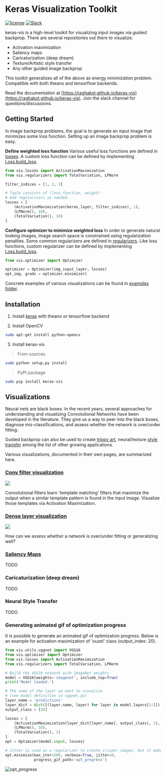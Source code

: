 # Keras Visualization Toolkit
[![license](https://img.shields.io/github/license/mashape/apistatus.svg?maxAge=2592000)](https://github.com/raghakot/keras-vis/blob/master/LICENSE)
[![Slack](https://img.shields.io/badge/slack-discussion-E01563.svg)](https://keras-vis.herokuapp.com/)

keras-vis is a high-level toolkit for visualizing input images via guided backprop. 
There are several repositories out there to visualize: 

- Activation maximization
- Saliency maps
- Caricaturization (deep dream)
- Texture/Artistic style transfer
- Any other guided image backprop

This toolkit generalizes all of the above as energy minimization problem. 
Compatible with both theano and tensorflow backends. 

Read the documentation at [https://raghakot.github.io/keras-vis](https://raghakot.github.io/keras-vis). 
Join the slack channel for questions/discussions.

## Getting Started
In image backprop problems, the goal is to generate an input image that minimizes some loss function.
Setting up an image backprop problem is easy.

**Define weighted loss function**
Various useful loss functions are defined in [losses](https://raghakot.github.io/keras-vis/vis.losses).
A custom loss function can be defined by implementing [Loss.build_loss](https://raghakot.github.io/keras-vis/vis.losses/#lossbuild_loss).

```python
from vis.losses import ActivationMaximization
from vis.regularizers import TotalVariation, LPNorm

filter_indices = [1, 2, 3]

# Tuple consists of (loss_function, weight)
# Add regularizers as needed.
losses = [
    (ActivationMaximization(keras_layer, filter_indices), 1),
    (LPNorm(), 10),
    (TotalVariation(), 10)
]
```

**Configure optimizer to minimize weighted loss**
In order to generate natural looking images, image search space is constrained using regularization penalties. 
Some common regularizers are defined in [regularizers](https://raghakot.github.io/keras-vis/vis.regularizers).
Like loss functions, custom regularizer can be defined by implementing 
[Loss.build_loss](https://raghakot.github.io/keras-vis/vis.losses/#lossbuild_loss).


```python
from vis.optimizer import Optimizer

optimizer = Optimizer(img_input_layer, losses)
opt_img, grads = optimizer.minimize()
```

Concrete examples of various visualizations can be found in 
[examples folder](https://github.com/raghakot/keras-vis/tree/master/examples).

## Installation

1) Install [keras](https://github.com/fchollet/keras/blob/master/README.md#installation) 
with theano or tensorflow backend

2) Install OpenCV 
```bash
sudo apt-get install python-opencv
```

3) Install keras-vis
> From sources
```bash
sudo python setup.py install
```

> PyPI package
```bash
sudo pip install keras-vis
```

## Visualizations
Neural nets are black boxes. In the recent years, several approaches for understanding and visualizing Convolutional 
Networks have been developed in the literature. They give us a way to peer into the black boxes, 
diagnose mis-classifications, and assess whether the network is over/under fitting. 

Guided backprop can also be used to create [trippy art](https://deepdreamgenerator.com/gallery), neural/texture 
[style transfer](https://github.com/jcjohnson/neural-style) among the list of other growing applications.

Various visualizations, documented in their own pages, are summarized here.

### [Conv filter visualization](https://raghakot.github.io/keras-vis/visualizations/conv_filters)
<img src="https://raw.githubusercontent.com/raghakot/keras-vis/master/images/conv_vis/cover.jpg?raw=true" align="middle"/>

Convolutional filters learn 'template matching' filters that maximize the output when a similar template 
pattern is found in the input image. Visualize those templates via Activation Maximization.

### [Dense layer visualization](https://raghakot.github.io/keras-vis/visualizations/dense)
<img src="https://raw.githubusercontent.com/raghakot/keras-vis/master/images/dense_vis/cover.png?raw=true" align="middle"/>

How can we assess whether a network is over/under fitting or generalizing well?

### [Saliency Maps](https://raghakot.github.io/keras-vis/visualizations/saliency)
TODO

### Caricaturization (deep dream)
TODO

### Neural Style Transfer
TODO

### Generating animated gif of optimization progress

It is possible to generate an animated gif of optimization progress. Below is an example for activation maximization
of 'ouzel' class (output_index: 20).

```python
from vis.utils.vggnet import VGG16
from vis.optimizer import Optimizer
from vis.losses import ActivationMaximization
from vis.regularizers import TotalVariation, LPNorm

# Build the VGG16 network with ImageNet weights
model = VGG16(weights='imagenet', include_top=True)
print('Model loaded.')

# The name of the layer we want to visualize
# (see model definition in vggnet.py)
layer_name = 'predictions'
layer_dict = dict([(layer.name, layer) for layer in model.layers[1:]])
output_class = [20]

losses = [
    (ActivationMaximization(layer_dict[layer_name], output_class), 1),
    (LPNorm(), 10),
    (TotalVariation(), 1)
]
opt = Optimizer(model.input, losses)

# Jitter is used as a regularizer to create crisper images, but it makes gif animation ugly.
opt.minimize(max_iter=500, verbose=True, jitter=0,
             progress_gif_path='opt_progress')
```

![opt_progress](https://raw.githubusercontent.com/raghakot/keras-vis/master/images/opt_progress.gif?raw=true "Optimization progress")
